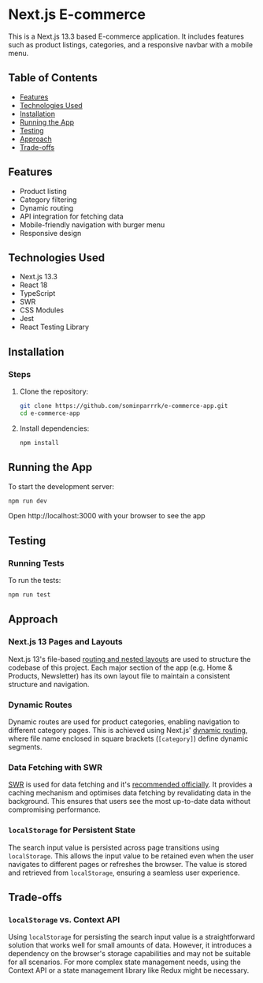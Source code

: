 # Next.js E-commerce

This is a Next.js 13.3 based E-commerce application. It includes features such as product listings, categories, and a responsive navbar with a mobile menu.

## Table of Contents

- [Features](#features)
- [Technologies Used](#technologies-used)
- [Installation](#installation)
- [Running the App](#running-the-app)
- [Testing](#testing)
- [Approach](#approach)
- [Trade-offs](#trade-offs)

## Features

- Product listing
- Category filtering
- Dynamic routing
- API integration for fetching data
- Mobile-friendly navigation with burger menu
- Responsive design

## Technologies Used

- Next.js 13.3
- React 18
- TypeScript
- SWR
- CSS Modules
- Jest
- React Testing Library

## Installation

### Steps

1. Clone the repository:

   ```bash
   git clone https://github.com/sominparrrk/e-commerce-app.git
   cd e-commerce-app
   ```

2. Install dependencies:
   ```bash
   npm install
   ```

## Running the App

To start the development server:

```bash
npm run dev
```

Open http://localhost:3000 with your browser to see the app

## Testing

### Running Tests

To run the tests:

```bash
npm run test
```

## Approach

### Next.js 13 Pages and Layouts

Next.js 13's file-based [routing and nested layouts](https://nextjs.org/docs/pages/building-your-application/routing/pages-and-layouts) are used to structure the codebase of this project. Each major section of the app (e.g. Home & Products, Newsletter) has its own layout file to maintain a consistent structure and navigation.

### Dynamic Routes

Dynamic routes are used for product categories, enabling navigation to different category pages. This is achieved using Next.js' [dynamic routing](https://nextjs.org/docs/pages/building-your-application/routing/dynamic-routes), where file name enclosed in square brackets (`[category]`) define dynamic segments.

### Data Fetching with SWR

[SWR](https://swr.vercel.app/) is used for data fetching and it's [recommended officially](https://nextjs.org/docs/pages/building-your-application/data-fetching/client-side#client-side-data-fetching-with-swr). It provides a caching mechanism and optimises data fetching by revalidating data in the background. This ensures that users see the most up-to-date data without compromising performance.

### `localStorage` for Persistent State

The search input value is persisted across page transitions using `localStorage`. This allows the input value to be retained even when the user navigates to different pages or refreshes the browser. The value is stored and retrieved from `localStorage`, ensuring a seamless user experience.

## Trade-offs

### `localStorage` vs. Context API

Using `localStorage` for persisting the search input value is a straightforward solution that works well for small amounts of data. However, it introduces a dependency on the browser's storage capabilities and may not be suitable for all scenarios. For more complex state management needs, using the Context API or a state management library like Redux might be necessary.
